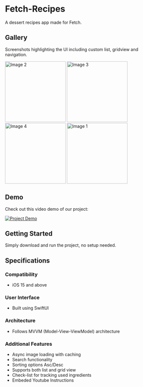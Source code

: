 # Fetch-Recipes

A dessert recipes app made for Fetch.

## Gallery

Screenshots highlighting the UI including custom list, gridview and navigation.

<p float="left">
  <img src="https://drive.google.com/uc?id=1EK3aat8N-uoGsmna7xP5BIY4-5aYh5Br" width="200" alt="Image 2" style="border: none;" />
  <img src="https://drive.google.com/uc?id=1ZDa_zxmACAFijJ5vb2__LlVKF7NvbHF7" width="200" alt="Image 3" style="border: none;" />
  <img src="https://drive.google.com/uc?id=1rD6zWskx6cXrLBvYdL1zPV6OIFp-T_Iy" width="200" alt="Image 4" style="border: none;" />
  <img src="https://drive.google.com/uc?id=1DFEDKIGRXNPNnTw3ZsIhyqP7cfvUUJHL" width="200" alt="Image 1" style="border: none;"/>
</p>


## Demo

Check out this video demo of our project:

[![Project Demo](https://img.youtube.com/vi/ZiT29Bg53UM/0.jpg)](https://youtu.be/ZiT29Bg53UM)

## Getting Started

Simply download and run the project, no setup needed. 

## Specifications

### Compatibility
- iOS 15 and above

### User Interface
- Built using SwiftUI

### Architecture
- Follows MVVM (Model-View-ViewModel) architecture

### Additional Features
- Async image loading with caching
- Search functionality
- Sorting options Asc/Desc
- Supports both list and grid view
- Check-list for tracking used ingredients
- Embeded Youtube Instructions

